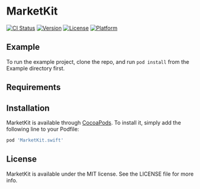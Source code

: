 # MarketKit

[![CI Status](https://img.shields.io/travis/ealymbaev/MarketKit.svg?style=flat)](https://travis-ci.org/ealymbaev/MarketKit)
[![Version](https://img.shields.io/cocoapods/v/MarketKit.svg?style=flat)](https://cocoapods.org/pods/MarketKit)
[![License](https://img.shields.io/cocoapods/l/MarketKit.svg?style=flat)](https://cocoapods.org/pods/MarketKit)
[![Platform](https://img.shields.io/cocoapods/p/MarketKit.svg?style=flat)](https://cocoapods.org/pods/MarketKit)

## Example

To run the example project, clone the repo, and run `pod install` from the Example directory first.

## Requirements

## Installation

MarketKit is available through [CocoaPods](https://cocoapods.org). To install
it, simply add the following line to your Podfile:

```ruby
pod 'MarketKit.swift'
```

## License

MarketKit is available under the MIT license. See the LICENSE file for more info.
